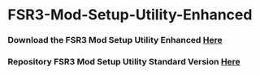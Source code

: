 # FSR3-Mod-Setup-Utility-Enhanced
### Download the FSR3 Mod Setup Utility Enhanced [Here](https://sharemods.com/e1p301lqowmt/FSR3_v4.6.rar.html)

### Repository FSR3 Mod Setup Utility Standard Version [Here](https://github.com/P4TOLINO06/FSR3.0-Mod-Setup-Utility)
 